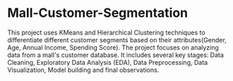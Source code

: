 # Mall-Customer-Segmentation

This project uses KMeans and Hierarchical Clustering techniques to differentiate different customer segments based on their attributes(Gender, Age,	Annual Income, Spending Score). 
The project focuses on analyzing data from a mall's customer database. 
It includes several key stages: Data Cleaning, Exploratory Data Analysis (EDA), Data Preprocessing, Data Visualization, Model building and final observations.
